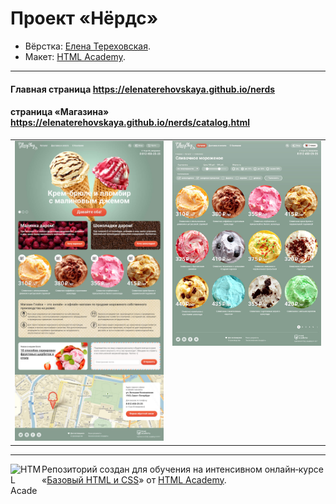 # Проект «Нёрдс»

* Вёрстка: [Елена Тереховская](https://github.com/elenaterehovskaya).
* Макет: [HTML Academy](https://htmlacademy.ru).

---

#### Главная страница <a href="https://elenaterehovskaya.github.io/nerds" target="_blank">https://elenaterehovskaya.github.io/nerds</a>

#### страница «Магазина» <a href="https://elenaterehovskaya.github.io/nerds/catalog.html" target="_blank">https://elenaterehovskaya.github.io/nerds/catalog.html</a>

<table>
  <tr>
    <td style="vertical-align: top">
      <a href="https://github.com/elenaterehovskaya/elenaterehovskaya.github.io/blob/master/img/gllacy-index-1200.jpg" target="_blank">
        <img src="https://github.com/elenaterehovskaya/elenaterehovskaya.github.io/blob/master/img/gllacy-index-1200.jpg" width="350" alt="Главная страница">
      </a>
    </td>
    <td style="vertical-align: top">
      <a href="https://github.com/elenaterehovskaya/elenaterehovskaya.github.io/blob/master/img/gllacy-catalog-1200.jpg" target="_blank">
        <img src="https://github.com/elenaterehovskaya/elenaterehovskaya.github.io/blob/master/img/gllacy-catalog-1200.jpg" width="350" alt="Страница «Магазина»">
      </a>
    </td>
  </tr>
</table>

---

<a href="https://htmlacademy.ru/intensive/htmlcss"><img align="left" width="50" height="50" alt="HTML Academy" src="https://up.htmlacademy.ru/static/img/intensive/htmlcss/logo-for-github.svg"></a>

Репозиторий создан для обучения на интенсивном онлайн‑курсе «[Базовый HTML и CSS](https://htmlacademy.ru/intensive/htmlcss)» от [HTML Academy](https://htmlacademy.ru).
